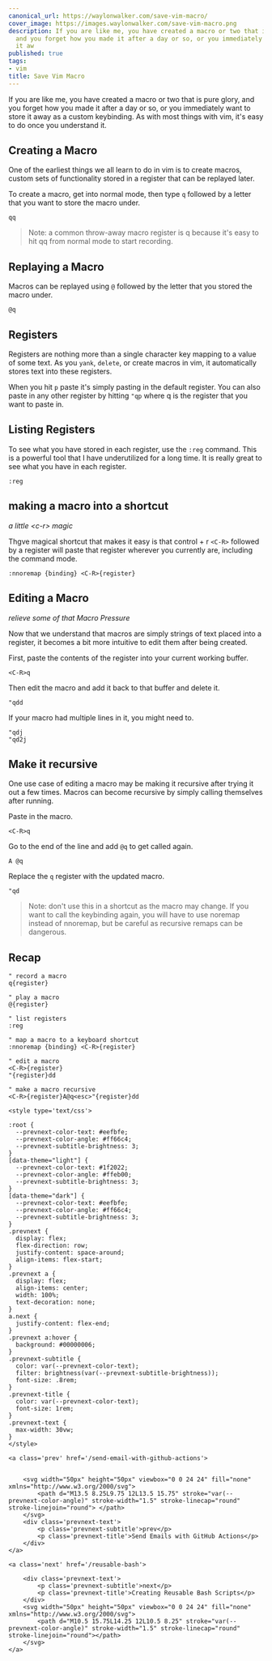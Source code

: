 ```yaml
---
canonical_url: https://waylonwalker.com/save-vim-macro/
cover_image: https://images.waylonwalker.com/save-vim-macro.png
description: If you are like me, you have created a macro or two that is pure glory,
  and you forget how you made it after a day or so, or you immediately want to store
  it aw
published: true
tags:
- vim
title: Save Vim Macro
---
```


If you are like me, you have created a macro or two that is pure glory, and you forget how you made it after a day or so, or you immediately want to store it away as a custom keybinding. As with most things with vim, it's easy to do once you understand it.

## Creating a Macro

One of the earliest things we all learn to do in vim is to create macros, custom sets of functionality stored in a register that can be replayed later.

To create a macro, get into normal mode, then type `q` followed by a letter that you want to store the macro under.

``` vim
qq
```

> Note: a common throw-away macro register is q because it's easy to hit qq from normal mode to start recording.

## Replaying a Macro

Macros can be replayed using `@` followed by the letter that you stored the macro under.

``` vim
@q
```

## Registers

Registers are nothing more than a single character key mapping to a value of some text. As you `yank`, `delete`, or create macros in vim, it automatically stores text into these registers.

When you hit `p` paste it's simply pasting in the default register. You can also paste in any other register by hitting `"qp` where q is the register that you want to paste in.

## Listing Registers

To see what you have stored in each register, use the `:reg` command. This is a powerful tool that I have underutilized for a long time. It is really great to see what you have in each register.

``` vim
:reg
```

## making a macro into a shortcut

_a little \<c-r\> magic_

Thgve magical shortcut that makes it easy is that control + r `<C-R>` followed by a register will paste that register wherever you currently are, including the command mode.

``` vim
:nnoremap {binding} <C-R>{register}
```

## Editing a Macro

_relieve some of that Macro Pressure_

Now that we understand that macros are simply strings of text placed into a register, it becomes a bit more intuitive to edit them after being created.

First, paste the contents of the register into your current working buffer.

``` vim
<C-R>q
```

Then edit the macro and add it back to that buffer and delete it.

``` vim
"qdd
```

If your macro had multiple lines in it, you might need to.

``` vim
"qdj
"qd2j
```

## Make it recursive

One use case of editing a macro may be making it recursive after trying it out a few times. Macros can become recursive by simply calling themselves after running.

Paste in the macro.

``` vim
<C-R>q
```

Go to the end of the line and add `@q` to get called again.

``` vim
A @q
```

Replace the `q` register with the updated macro.

``` vim
"qd
```

> Note: don't use this in a shortcut as the macro may change. If you want to call the keybinding again, you will have to use noremap instead of nnoremap, but be careful as recursive remaps can be dangerous.

## Recap

``` vim
" record a macro
q{register}

" play a macro
@{register}

" list registers
:reg

" map a macro to a keyboard shortcut
:nnoremap {binding} <C-R>{register}

" edit a macro
<C-R>{register}
"{register}dd

" make a macro recursive
<C-R>{register}A@q<esc>"{register}dd
```
<div class='prevnext'>

    <style type='text/css'>

    :root {
      --prevnext-color-text: #eefbfe;
      --prevnext-color-angle: #ff66c4;
      --prevnext-subtitle-brightness: 3;
    }
    [data-theme="light"] {
      --prevnext-color-text: #1f2022;
      --prevnext-color-angle: #ffeb00;
      --prevnext-subtitle-brightness: 3;
    }
    [data-theme="dark"] {
      --prevnext-color-text: #eefbfe;
      --prevnext-color-angle: #ff66c4;
      --prevnext-subtitle-brightness: 3;
    }
    .prevnext {
      display: flex;
      flex-direction: row;
      justify-content: space-around;
      align-items: flex-start;
    }
    .prevnext a {
      display: flex;
      align-items: center;
      width: 100%;
      text-decoration: none;
    }
    a.next {
      justify-content: flex-end;
    }
    .prevnext a:hover {
      background: #00000006;
    }
    .prevnext-subtitle {
      color: var(--prevnext-color-text);
      filter: brightness(var(--prevnext-subtitle-brightness));
      font-size: .8rem;
    }
    .prevnext-title {
      color: var(--prevnext-color-text);
      font-size: 1rem;
    }
    .prevnext-text {
      max-width: 30vw;
    }
    </style>
    
    <a class='prev' href='/send-email-with-github-actions'>
    

        <svg width="50px" height="50px" viewbox="0 0 24 24" fill="none" xmlns="http://www.w3.org/2000/svg">
            <path d="M13.5 8.25L9.75 12L13.5 15.75" stroke="var(--prevnext-color-angle)" stroke-width="1.5" stroke-linecap="round" stroke-linejoin="round"> </path>
        </svg>
        <div class='prevnext-text'>
            <p class='prevnext-subtitle'>prev</p>
            <p class='prevnext-title'>Send Emails with GitHub Actions</p>
        </div>
    </a>
    
    <a class='next' href='/reusable-bash'>
    
        <div class='prevnext-text'>
            <p class='prevnext-subtitle'>next</p>
            <p class='prevnext-title'>Creating Reusable Bash Scripts</p>
        </div>
        <svg width="50px" height="50px" viewbox="0 0 24 24" fill="none" xmlns="http://www.w3.org/2000/svg">
            <path d="M10.5 15.75L14.25 12L10.5 8.25" stroke="var(--prevnext-color-angle)" stroke-width="1.5" stroke-linecap="round" stroke-linejoin="round"></path>
        </svg>
    </a>
  </div>